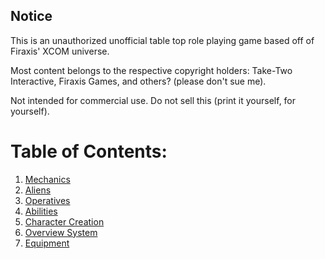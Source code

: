 ## Notice

This is an unauthorized unofficial table top role playing game based off of Firaxis' XCOM universe.

Most content belongs to the respective copyright holders: Take-Two Interactive, Firaxis Games, and others? (please don't sue me).

Not intended for commercial use. Do not sell this (print it yourself, for yourself).

# Table of Contents:

1. [Mechanics](01_mechanics.md)
2. [Aliens](02_aliens.md)
3. [Operatives](03_operatives.md)
4. [Abilities](04_abilities.md)
5. [Character Creation](05_creation.md)
6. [Overview System](06_overview.md)
7. [Equipment](07_equipment.md)